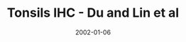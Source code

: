 ---
title: Tonsils IHC - Du and Lin et al
image: https://www.cycif.org/assets/img/du-lin-rashid-nat-protoc-2019/TONSIL_IHC.jpg
date: '2002-01-06'
minerva_link: https://www.cycif.org/data/du-lin-rashid-nat-protoc-2019/osd-TONSIL_IHC.html
info_link: https://www.cycif.org/data/du-lin-rashid-nat-protoc-2019/index.html
show_page_link: false
tags:
    - curated
---